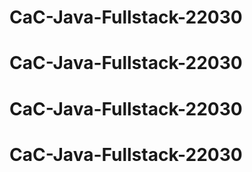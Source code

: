 # CaC-Java-Fullstack-22030
# CaC-Java-Fullstack-22030
# CaC-Java-Fullstack-22030
# CaC-Java-Fullstack-22030
